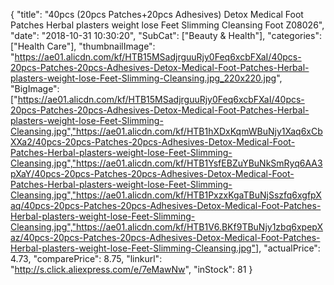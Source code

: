 {
	"title": "40pcs (20pcs Patches+20pcs Adhesives) Detox Medical Foot Patches Herbal plasters weight lose Feet Slimming Cleansing Foot Z08026",
	"date": "2018-10-31 10:30:20",
	"SubCat": ["Beauty & Health"],
	"categories": ["Health Care"],
	"thumbnailImage": "https://ae01.alicdn.com/kf/HTB15MSadjrguuRjy0Feq6xcbFXaI/40pcs-20pcs-Patches-20pcs-Adhesives-Detox-Medical-Foot-Patches-Herbal-plasters-weight-lose-Feet-Slimming-Cleansing.jpg_220x220.jpg",
	"BigImage": ["https://ae01.alicdn.com/kf/HTB15MSadjrguuRjy0Feq6xcbFXaI/40pcs-20pcs-Patches-20pcs-Adhesives-Detox-Medical-Foot-Patches-Herbal-plasters-weight-lose-Feet-Slimming-Cleansing.jpg","https://ae01.alicdn.com/kf/HTB1hXDxKqmWBuNjy1Xaq6xCbXXa2/40pcs-20pcs-Patches-20pcs-Adhesives-Detox-Medical-Foot-Patches-Herbal-plasters-weight-lose-Feet-Slimming-Cleansing.jpg","https://ae01.alicdn.com/kf/HTB1YsfEBZuYBuNkSmRyq6AA3pXaY/40pcs-20pcs-Patches-20pcs-Adhesives-Detox-Medical-Foot-Patches-Herbal-plasters-weight-lose-Feet-Slimming-Cleansing.jpg","https://ae01.alicdn.com/kf/HTB1PxzxKgaTBuNjSszfq6xgfpXaq/40pcs-20pcs-Patches-20pcs-Adhesives-Detox-Medical-Foot-Patches-Herbal-plasters-weight-lose-Feet-Slimming-Cleansing.jpg","https://ae01.alicdn.com/kf/HTB1V6.BKf9TBuNjy1zbq6xpepXaz/40pcs-20pcs-Patches-20pcs-Adhesives-Detox-Medical-Foot-Patches-Herbal-plasters-weight-lose-Feet-Slimming-Cleansing.jpg"],
	"actualPrice": 4.73,
	"comparePrice": 8.75,
	"linkurl": "http://s.click.aliexpress.com/e/7eMawNw",
	"inStock": 81
}
